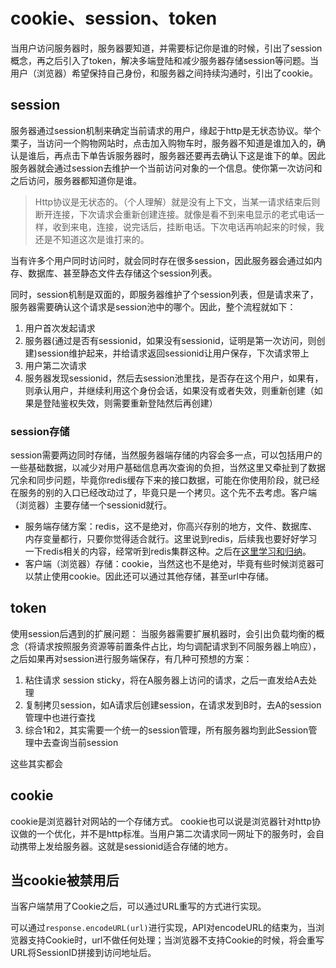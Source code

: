 # cookie、session、token

当用户访问服务器时，服务器要知道，并需要标记你是谁的时候，引出了session概念，再之后引入了token，解决多端登陆和减少服务器存储session等问题。当用户（浏览器）希望保持自己身份，和服务器之间持续沟通时，引出了cookie。  

## session  

服务器通过session机制来确定当前请求的用户，缘起于http是无状态协议。举个栗子，当访问一个购物网站时，点击加入购物车时，服务器不知道是谁加入的，确认是谁后，再点击下单告诉服务器时，服务器还要再去确认下这是谁下的单。因此服务器就会通过session去维护一个当前访问对象的一个信息。使你第一次访问和之后访问，服务器都知道你是谁。  

> Http协议是无状态的。（个人理解）就是没有上下文，当某一请求结束后则断开连接，下次请求会重新创建连接。就像是看不到来电显示的老式电话一样，收到来电，连接，说完话后，挂断电话。下次电话再响起来的时候，我还是不知道这次是谁打来的。  

当有许多个用户同时访问时，就会同时存在很多session，因此服务器会通过如内存、数据库、甚至静态文件去存储这个session列表。  

同时，session机制是双面的，即服务器维护了个session列表，但是请求来了，服务器需要确认这个请求是session池中的哪个。因此，整个流程就如下：  

1. 用户首次发起请求
2. 服务器(通过是否有sessionid，如果没有sessionid，证明是第一次访问，则创建)session维护起来，并给请求返回sessionid让用户保存，下次请求带上
3. 用户第二次请求
4. 服务器发现sessionid，然后去session池里找，是否存在这个用户，如果有，则承认用户，并继续利用这个身份会话，如果没有或者失效，则重新创建（如果是登陆鉴权失效，则需要重新登陆然后再创建）

### session存储

session需要两边同时存储，当然服务器端存储的内容会多一点，可以包括用户的一些基础数据，以减少对用户基础信息再次查询的负担，当然这里又牵扯到了数据冗余和同步问题，毕竟你redis缓存下来的接口数据，可能在你使用阶段，就已经在服务的别的入口已经改动过了，毕竟只是一个拷贝。这个先不去考虑。客户端（浏览器）主要存储一个sessionid就行。

- 服务端存储方案：redis，这不是绝对，你高兴存别的地方，文件、数据库、内存变量都行，只要你觉得适合就行。这里说到redis，后续我也要好好学习一下redis相关的内容，经常听到redis集群这种。之后在[这里学习和归纳](https://github.com/shaoxi2093/blog/tree/master/tools/redis)。  
- 客户端（浏览器）存储：cookie，当然这也不是绝对，毕竟有些时候浏览器可以禁止使用cookie。因此还可以通过其他存储，甚至url中存储。

## token

使用session后遇到的扩展问题：
当服务器需要扩展机器时，会引出负载均衡的概念（将请求按照服务资源等前置条件占比，均匀调配请求到不同服务器上响应），之后如果再对session进行服务端保存，有几种可预想的方案：  
1. 粘住请求 session sticky，将在A服务器上访问的请求，之后一直发给A去处理
2. 复制拷贝session，如A请求后创建session，在请求发到B时，去A的session管理中也进行查找
3. 综合1和2，其实需要一个统一的session管理，所有服务器均到此Session管理中去查询当前session

这些其实都会

## cookie  

cookie是浏览器针对网站的一个存储方式。
cookie也可以说是浏览器针对http协议做的一个优化，并不是http标准。当用户第二次请求同一网址下的服务时，会自动携带上发给服务器。这就是sessionid适合存储的地方。

## 当cookie被禁用后

当客户端禁用了Cookie之后，可以通过URL重写的方式进行实现。

可以通过`response.encodeURL(url)`进行实现，API对encodeURL的结束为，当浏览器支持Cookie时，url不做任何处理；当浏览器不支持Cookie的时候，将会重写URL将SessionID拼接到访问地址后。
